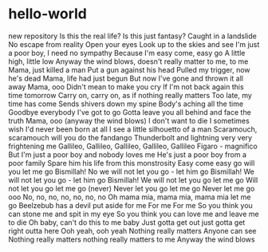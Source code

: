 # hello-world
new repository
Is this the real life?
Is this just fantasy?
Caught in a landslide
No escape from reality
Open your eyes
Look up to the skies and see
I'm just a poor boy, I need no sympathy
Because I'm easy come, easy go
A little high, little low
Anyway the wind blows, doesn't really matter to me, to me
Mama, just killed a man
Put a gun against his head
Pulled my trigger, now he's dead
Mama, life had just begun
But now I've gone and thrown it all away
Mama, ooo
Didn't mean to make you cry
If I'm not back again this time tomorrow
Carry on, carry on, as if nothing really matters
Too late, my time has come
Sends shivers down my spine
Body's aching all the time
Goodbye everybody I've got to go
Gotta leave you all behind and face the truth
Mama, ooo (anyway the wind blows)
I don't want to die
I sometimes wish I'd never been born at all
I see a little silhouetto of a man
Scaramouch, scaramouch will you do the fandango
Thunderbolt and lightning very very frightening me
Gallileo, Gallileo,
Gallileo, Gallileo,
Gallileo Figaro - magnifico
But I'm just a poor boy and nobody loves me
He's just a poor boy from a poor family
Spare him his life from this monstrosity
Easy come easy go will you let me go
Bismillah! No we will not let you go - let him go
Bismillah! We will not let you go - let him go
Bismillah! We will not let you go let me go
Will not let you go let me go (never)
Never let you go let me go
Never let me go ooo
No, no, no, no, no, no, no
Oh mama mia, mama mia, mama mia let me go
Beelzebub has a devil put aside for me
For me
For me
So you think you can stone me and spit in my eye
So you think you can love me and leave me to die
Oh baby, can't do this to me baby
Just gotta get out just gotta get right outta here
Ooh yeah, ooh yeah
Nothing really matters
Anyone can see
Nothing really matters nothing really matters to me
Anyway the wind blows
